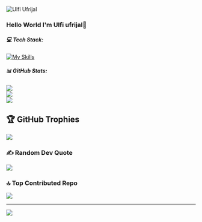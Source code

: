 ![Ulfi Ufrijal](<github-header-banner (1)-1.png>)

### Hello World  I'm Ulfi ufrijal👋



##### 💻 Tech Stack:
[![My Skills](https://skillicons.dev/icons?i=js,html,css,wasm)](https://skillicons.dev)


##### 📊 GitHub Stats:
![](https://github-readme-stats.vercel.app/api?username=ulfiufrijal-stack&theme=react&hide_border=false&include_all_commits=false&count_private=false)<br/>
![](https://nirzak-streak-stats.vercel.app/?user=ulfiufrijal-stack&theme=react&hide_border=false)<br/>
![](https://github-readme-stats.vercel.app/api/top-langs/?username=ulfiufrijal-stack&theme=react&hide_border=false&include_all_commits=false&count_private=false&layout=compact)

## 🏆 GitHub Trophies
![](https://github-profile-trophy.vercel.app/?username=ulfiufrijal-stack&theme=algolia&no-frame=false&no-bg=false&margin-w=4)

### ✍ Random Dev Quote
![](https://quotes-github-readme.vercel.app/api?type=horizontal&theme=radical)

### 🔝 Top Contributed Repo
![](https://github-contributor-stats.vercel.app/api?username=ulfiufrijal-stack&limit=5&theme=react&combine_all_yearly_contributions=true)

---
[![](https://visitcount.itsvg.in/api?id=ulfiufrijal-stack&icon=3&color=0)](https://visitcount.itsvg.in)

<!-- Proudly created with GPRM ( https://gprm.itsvg.in ) -->